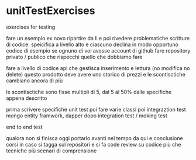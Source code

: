 # unitTestExercises
exercises for testing

fare un esempio ex novo ripartire da li e poi rivedere problematiche 
scritture di codice.
speicifica a livello alto e ciascuno declina in modo opportuno
codice di esempio se ognuno di voi avesse account di github 
fare repository privato / publico che rispecchi quello che dobbiamo fare

fare a livello di codice api che gestisca inserimento e lettura (no modifica no delete)
questo prodotto deve avere uno storico di prezzi e le scontisctiche 
cambiano ancora di più

le scontisctiche sono fisse multipli di 5, dal 5 al 50%
dalle specifiche appena descritto


prima scrivere specifiche unit test
poi fare varie classi
poi integraztion test 	mongo entity framwork, dapper
dopo integration test / moking test

end to end test


qualora non si finisca oggi portarlo avanti nel tempo da qui e conclusione corsi
in caso si tagga sul repositori e si fa code review su codice
più che tecniche più scenari di comprensione

